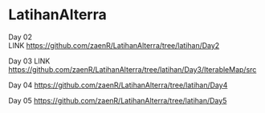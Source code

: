 # LatihanAlterra


Day 02  
LINK https://github.com/zaenR/LatihanAlterra/tree/latihan/Day2

Day 03
LINK https://github.com/zaenR/LatihanAlterra/tree/latihan/Day3/IterableMap/src

Day 04
https://github.com/zaenR/LatihanAlterra/tree/latihan/Day4

Day 05
https://github.com/zaenR/LatihanAlterra/tree/latihan/Day5
